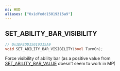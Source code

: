 ```yaml
---
ns: HUD
aliases: ["0x1dfedd15019315a9"]
---
```

## SET_ABILITY_BAR_VISIBILITY

```c
// 0x1DFEDD15019315A9
void SET_ABILITY_BAR_VISIBILITY(bool TurnOn);
```

Force visibility of ability bar (as a positive value from [SET_ABILITY_BAR_VALUE](#_0x9969599CCFF5D85E) doesn't seem to work in MP)

